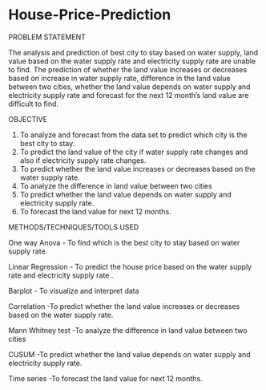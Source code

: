 # House-Price-Prediction

PROBLEM STATEMENT

The analysis and prediction of best city to stay based on water supply, land value based on the water supply rate and electricity supply rate are unable to find. The prediction of whether the land value increases or decreases based on increase in water supply rate, difference in the land value between two cities, whether the land value depends on water supply and electricity supply rate and forecast for the next 12 month’s land value are difficult to find.

OBJECTIVE

1. To analyze and forecast from the data set to predict which city is the best city to stay.
2. To predict the land value of the city if water supply rate changes and also if electricity supply rate changes.
3. To predict whether the land value increases or decreases based on the water supply rate.
4. To analyze the difference in land value between two cities
5. To predict whether the land value depends on water supply and electricity supply rate.
6. To forecast the land value for next 12 months.
   
METHODS/TECHNIQUES/TOOLS USED

One way Anova - To find which is the best city to stay based on water supply rate.

Linear Regression - To predict the house price based on the water supply rate and electricity supply rate .

Barplot - To visualize and interpret data

Correlation -To predict whether the land value increases or decreases based on the water supply rate.

Mann Whitney test -To analyze the difference in land value between two cities

CUSUM -To predict whether the land value depends on water supply and electricity supply rate.

Time series -To forecast the land value for next 12 months.
